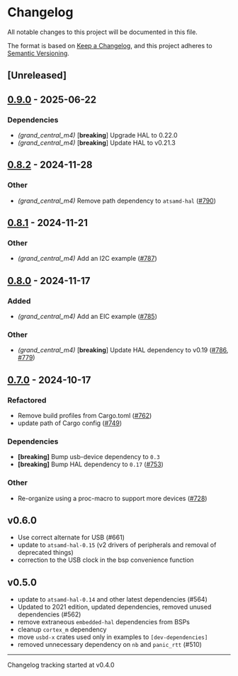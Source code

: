 # Changelog

All notable changes to this project will be documented in this file.

The format is based on [Keep a Changelog](https://keepachangelog.com/en/1.0.0/),
and this project adheres to [Semantic Versioning](https://semver.org/spec/v2.0.0.html).

## [Unreleased]

## [0.9.0](https://github.com/atsamd-rs/atsamd/compare/grand_central_m4-0.8.2...grand_central_m4-0.9.0) - 2025-06-22

### Dependencies

- *(grand_central_m4)* [**breaking**] Upgrade HAL to 0.22.0
- *(grand_central_m4)* [**breaking**] Update HAL to v0.21.3

## [0.8.2](https://github.com/atsamd-rs/atsamd/compare/grand_central_m4-0.8.1...grand_central_m4-0.8.2) - 2024-11-28

### Other

- *(grand_central_m4)* Remove path dependency to `atsamd-hal` ([#790](https://github.com/atsamd-rs/atsamd/pull/790))

## [0.8.1](https://github.com/atsamd-rs/atsamd/compare/grand_central_m4-0.8.0...grand_central_m4-0.8.1) - 2024-11-21

### Other

- *(grand_central_m4)* Add an I2C example ([#787](https://github.com/atsamd-rs/atsamd/pull/787))

## [0.8.0](https://github.com/atsamd-rs/atsamd/compare/grand_central_m4-0.7.0...grand_central_m4-0.8.0) - 2024-11-17

### Added

- *(grand_central_m4)* Add an EIC example ([#785](https://github.com/atsamd-rs/atsamd/pull/785))

### Other

- *(grand_central_m4)* [**breaking**] Update HAL dependency to v0.19 ([#786](https://github.com/atsamd-rs/atsamd/pull/786), [#779](https://github.com/atsamd-rs/atsamd/pull/779))

## [0.7.0](https://github.com/atsamd-rs/atsamd/compare/grand_central_m4-0.6.0...grand_central_m4-0.7.0) - 2024-10-17

### Refactored

- Remove build profiles from Cargo.toml ([#762](https://github.com/atsamd-rs/atsamd/pull/762))
- update path of Cargo config  ([#749](https://github.com/atsamd-rs/atsamd/pull/749))

### Dependencies

- **[breaking]** Bump usb-device dependency to `0.3`
- **[breaking]** Bump HAL dependency to `0.17` ([#753](https://github.com/atsamd-rs/atsamd/pull/753))

### Other

- Re-organize using a proc-macro to support more devices ([#728](https://github.com/atsamd-rs/atsamd/pull/728))

## v0.6.0

- Use correct alternate for USB (#661)
- update to `atsamd-hal-0.15` (v2 drivers of peripherals and removal of deprecated things)
- correction to the USB clock in the bsp convenience function

## v0.5.0

- update to `atsamd-hal-0.14` and other latest dependencies (#564)
- Updated to 2021 edition, updated dependencies, removed unused dependencies (#562)
- remove extraneous `embedded-hal` dependencies from BSPs
- cleanup `cortex_m` dependency
- move `usbd-x` crates used only in examples to `[dev-dependencies]`
- removed unnecessary dependency on `nb` and `panic_rtt` (#510)

---

Changelog tracking started at v0.4.0
